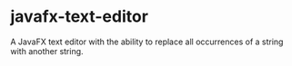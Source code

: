 # javafx-text-editor
A JavaFX text editor with the ability to replace all occurrences of a string with another string.
